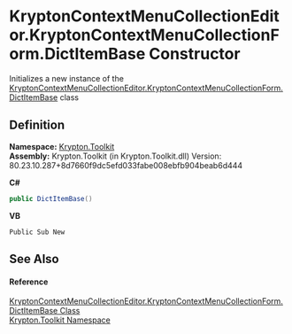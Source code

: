 # KryptonContextMenuCollectionEditor.KryptonContextMenuCollectionForm.DictItemBase Constructor


Initializes a new instance of the <a href="000ead8a-d6a7-f15d-1f2d-170076fa29a3.md">KryptonContextMenuCollectionEditor.KryptonContextMenuCollectionForm.DictItemBase</a> class



## Definition
**Namespace:** <a href="79d2eac2-21f4-54ff-7552-b20c33c30600.md">Krypton.Toolkit</a>  
**Assembly:** Krypton.Toolkit (in Krypton.Toolkit.dll) Version: 80.23.10.287+8d7660f9dc5efd033fabe008ebfb904beab6d444

**C#**
``` C#
public DictItemBase()
```
**VB**
``` VB
Public Sub New
```



## See Also


#### Reference
<a href="000ead8a-d6a7-f15d-1f2d-170076fa29a3.md">KryptonContextMenuCollectionEditor.KryptonContextMenuCollectionForm.DictItemBase Class</a>  
<a href="79d2eac2-21f4-54ff-7552-b20c33c30600.md">Krypton.Toolkit Namespace</a>  
